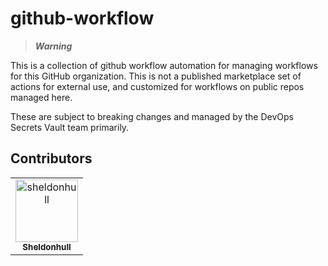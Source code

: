 # github-workflow

> **_Warning_**

This is a collection of github workflow automation for managing workflows for this GitHub organization.
This is not a published marketplace set of actions for external use, and customized for workflows on public repos managed here.

These are subject to breaking changes and managed by the DevOps Secrets Vault team primarily.

## Contributors

<!-- prettier-ignore-start -->
<!-- markdownlint-disable -->

<!-- readme: collaborators,contributors -start -->
<table>
<tr>
    <td align="center">
        <a href="https://github.com/sheldonhull">
            <img src="https://avatars.githubusercontent.com/u/3526320?v=4" width="100;" alt="sheldonhull"/>
            <br />
            <sub><b>Sheldonhull</b></sub>
        </a>
    </td></tr>
</table>
<!-- readme: collaborators,contributors -end -->

<!-- markdownlint-restore -->
<!-- prettier-ignore-end -->
